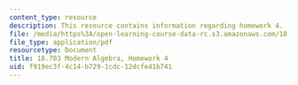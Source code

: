 ```yaml
---
content_type: resource
description: This resource contains information regarding homework 4.
file: /media/https%3A/open-learning-course-data-rc.s3.amazonaws.com/18-703-modern-algebra-spring-2013/f919ec3f4c14b7291cdc12dcfe41b741_MIT18_703S13_h4.pdf
file_type: application/pdf
resourcetype: Document
title: 18.703 Modern Algebra, Homework 4
uid: f919ec3f-4c14-b729-1cdc-12dcfe41b741
---
```

